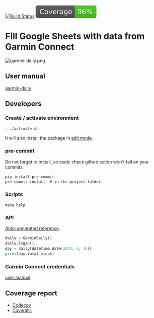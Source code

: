 [![Build Status](https://github.com/andgineer/garmin-daily/workflows/Test/badge.svg)](https://github.com/andgineer/garmin-daily/actions)
[![Coverage](https://raw.githubusercontent.com/andgineer/garmin-daily/python-coverage-comment-action-data/badge.svg)](https://htmlpreview.github.io/?https://github.com/andgineer/garmin-daily/blob/python-coverage-comment-action-data/htmlcov/index.html)
# Fill Google Sheets with data from Garmin Connect

![garmin-daily.png](https://andgineer.github.io/garmin-daily/en/garmin-daily.png)

## User manual

[garmin-daily](https://andgineer.github.io/garmin-daily/en/)

## Developers

### Create / activate environment
    . ./activate.sh

It will also install the package in [edit mode](https://realpython.com/what-is-pip/#installing-packages-in-editable-mode-to-ease-development).

### pre-commit
Do not forget to install, so static check github action won't fail on your commits

    pip install pre-commit
    pre-commit install  # in the project folder

### Scripts
    make help

### API
[Auto-generated reference](https://andgineer.github.io/garmin-daily/api-reference/).

```python
daily = GarminDaily()
daily.login()
day = daily[datetime.date(2023, 4, 15)]
print(day.total_steps)
```

### Garmin Connect credentials
[user manual](https://andgineer.github.io/garmin-daily/en/)

## Coverage report
* [Codecov](https://app.codecov.io/gh/andgineer/garmin-daily/tree/main/src%2Fgarmin_daily)
* [Coveralls](https://coveralls.io/github/andgineer/garmin-daily)

